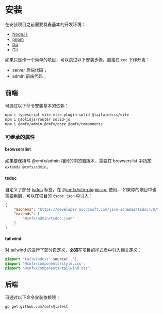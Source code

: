 # 安装

在安装项目之前需要具备基本的开发环境：

- [Node.js](https://nodejs.org/zh-cn)
- [pnpm](https://pnpm.io/zh/)
- [Go](https://go.dev/)
- Git

如果只是作一个简单的项目，可以跳过以下安装步骤，直接在 `cmd` 下作开发：

- server 后端代码；
- admin 前端代码；

## 前端

可通过以下命令安装基本的依赖：

```bash
npm i typescript vite vite-plugin-solid @tailwindcss/vite
npm i @solidjs/router solid-js
npm i @cmfx/admin @cmfx/core @cmfx/components
```

### 可继承的属性

#### browserslist

如果要保持与 @cmfx/admin 相同的浏览器版本，需要在 browserslist 中指定 `extends @cmfx/admin`。

#### tsdoc

自定义了部分 [tsdoc](https://tsdoc.org/) 标签，在 [@cmfx/vite-plugin-api](https://www.npmjs.com/package/@cmfx/vite-plugin-api) 使用，
如果你的项目中也需要用到，可以在项目的 `tsdoc.json` 中引入：

```json
{
    "$schema": "https://developer.microsoft.com/json-schemas/tsdoc/v0/tsdoc.schema.json",
    "extends": [
        "@cmfx/admin/tsdoc.json"
    ]
}

```

#### tailwind

对 tailwind 的进行了部分自定义，**必须**在项目的样式表中引入相关定义：

```css
@import 'tailwindcss' source('.');
@import '@cmfx/components/style.css';
@import '@cmfx/components/tailwind.css';
```

## 后端

可通过以下命令安装依赖项：

```bash
go get github.com/cmfx@latest
```

